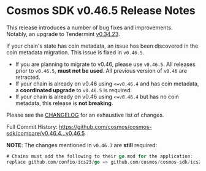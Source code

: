 # Cosmos SDK v0.46.5 Release Notes

This release introduces a number of bug fixes and improvements.  
Notably, an upgrade to Tendermint [v0.34.23](https://github.com/tendermint/tendermint/releases/tag/v0.34.23).

If your chain's state has coin metadata, an issue has been discovered in the coin metadata migration. This issue is fixed in `v0.46.5`.  

* If you are planning to migrate to v0.46, please use `v0.46.5`. All releases prior to `v0.46.5`, **must not be used**. All previous version of `v0.46` are retracted.
* If your chain is already on v0.46 using `<=v0.46.4` and has coin metadata, a **coordinated upgrade** to `v0.46.5` is required.
* If your chain is already on v0.46 using `<=v0.46.4` but has no coin metadata, this release is **not breaking**.

Please see the [CHANGELOG](https://github.com/cosmos/cosmos-sdk/blob/release/v0.46.x/CHANGELOG.md) for an exhaustive list of changes.

Full Commit History: https://github.com/cosmos/cosmos-sdk/compare/v0.46.4...v0.46.5

**NOTE**: The changes mentioned in `v0.46.3` are **still** required:

```go
# Chains must add the following to their go.mod for the application:
replace github.com/confio/ics23/go => github.com/cosmos/cosmos-sdk/ics23/go v0.8.0
```
